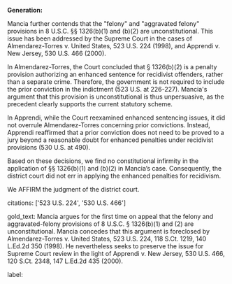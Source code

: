 **Generation:**

Mancia further contends that the "felony" and "aggravated felony" provisions in 8 U.S.C. §§ 1326(b)(1) and (b)(2) are unconstitutional. This issue has been addressed by the Supreme Court in the cases of Almendarez-Torres v. United States, 523 U.S. 224 (1998), and Apprendi v. New Jersey, 530 U.S. 466 (2000).

In Almendarez-Torres, the Court concluded that § 1326(b)(2) is a penalty provision authorizing an enhanced sentence for recidivist offenders, rather than a separate crime. Therefore, the government is not required to include the prior conviction in the indictment (523 U.S. at 226-227). Mancia's argument that this provision is unconstitutional is thus unpersuasive, as the precedent clearly supports the current statutory scheme.

In Apprendi, while the Court reexamined enhanced sentencing issues, it did not overrule Almendarez-Torres concerning prior convictions. Instead, Apprendi reaffirmed that a prior conviction does not need to be proved to a jury beyond a reasonable doubt for enhanced penalties under recidivist provisions (530 U.S. at 490).

Based on these decisions, we find no constitutional infirmity in the application of §§ 1326(b)(1) and (b)(2) in Mancia’s case. Consequently, the district court did not err in applying the enhanced penalties for recidivism.

We AFFIRM the judgment of the district court.

citations: ['523 U.S. 224', '530 U.S. 466']

gold_text: Mancia argues for the first time on appeal that the felony and aggravated-felony provisions of 8 U.S.C. § 1326(b)(1) and (2) are unconstitutional. Mancia concedes that this argument is foreclosed by Almendarez-Torres v. United States, 523 U.S. 224, 118 S.Ct. 1219, 140 L.Ed.2d 350 (1998). He nevertheless seeks to preserve the issue for Supreme Court review in the light of Apprendi v. New Jersey, 530 U.S. 466, 120 S.Ct. 2348, 147 L.Ed.2d 435 (2000).

label: 